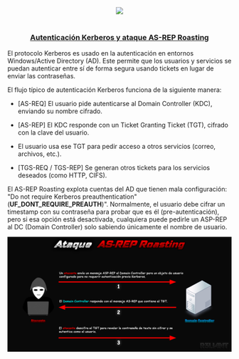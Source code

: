 <p align="center">
  <a href="https://github.com/DenverCoder1/readme-typing-svg"><img src="https://readme-typing-svg.herokuapp.com?font=Fira+Code&size=19&pause=1000&color=D1F700&width=350&lines=Ataque+de+AS-REP+Roasting"></a>
</p>

<h1 align="center"></h1>

<h3 align="center"><ins>Autenticación Kerberos y ataque AS-REP Roasting</ins></h3>

El protocolo Kerberos es usado en la autenticación en entornos Windows/Active Directory (AD). Este permite que los usuarios y servicios se puedan autenticar entre sí de forma segura usando tickets en lugar de enviar las contraseñas.

El flujo típico de autenticación Kerberos funciona de la siguiente manera:
- [AS-REQ] El usuario pide autenticarse al Domain Controller (KDC), enviando su nombre cifrado.

- [AS-REP] El KDC responde con un Ticket Granting Ticket (TGT), cifrado con la clave del usuario.

- El usuario usa ese TGT para pedir acceso a otros servicios (correo, archivos, etc.).

- [TGS-REQ / TGS-REP] Se generan otros tickets para los servicios deseados (como HTTP, CIFS).

El AS-REP Roasting explota cuentas del AD que tienen mala configuración: "Do not require Kerberos preauthentication" (**UF_DONT_REQUIRE_PREAUTH**)". Normalmente, el usuario debe cifrar un timestamp con su contraseña para probar que es él (pre-autenticación), pero si esa opción está desactivada, cualquiera puede pedirle un ASP-REP al DC (Domain Controller) solo sabiendo únicamente el nombre de usuario.

<p align="center">
  <img src="https://github.com/R3LI4NT/articulos/blob/main/Pentesting/O.S/img/AS-REP_Roasting_esq.png">
</p>

<h1 align="center"></h1>
